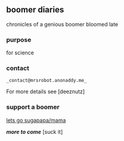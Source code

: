 ## boomer diaries

chronicles of a genious boomer bloomed late

### purpose

for science

### contact
```contact
_contact@mrsrobot.anonaddy.me_
```

For more details see [deeznutz]

### support a boomer

[lets go sugapapa/mama](https://venmo.com/u/imhufa)

**_more to come_** [suck it]

